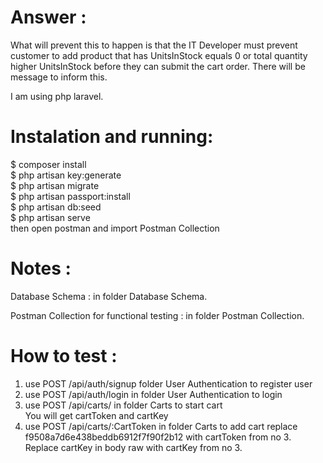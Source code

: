 # Answer :

What will prevent this to happen is that the IT Developer must prevent customer to add product that has UnitsInStock equals 0 or total quantity higher UnitsInStock
before they can submit the cart order. There will be message to inform this.  </br>

I am using php laravel. </br>  

# Instalation and running:
$ composer install </br>
$ php artisan key:generate </br>
$ php artisan migrate </br>
$ php artisan passport:install </br>
$ php artisan db:seed </br>
$ php artisan serve </br>
then open postman and import Postman Collection

# Notes :

Database Schema : in folder Database Schema. </br>  

Postman Collection for functional testing : in folder  Postman Collection. </br>  

# How to test :

1. use POST /api/auth/signup folder User Authentication to register user</br>  
2. use POST /api/auth/login in folder User Authentication to login</br>  
3. use POST /api/carts/ in folder Carts to start cart  
   You will get cartToken and cartKey</br> 
3. use POST /api/carts/:CartToken in folder Carts to add cart
   replace f9508a7d6e438beddb6912f7f90f2b12 with cartToken from no 3. 
   Replace cartKey in body raw with cartKey from no 3.